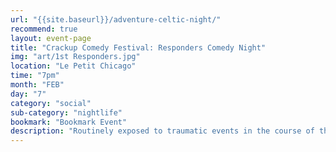 ```yaml
---
url: "{{site.baseurl}}/adventure-celtic-night/"
recommend: true
layout: event-page
title: "Crackup Comedy Festival: Responders Comedy Night"
img: "art/1st Responders.jpg"
location: "Le Petit Chicago"
time: "7pm"
month: "FEB"
day: "7"
category: "social"
sub-category: "nightlife"
bookmark: "Bookmark Event"
description: "Routinely exposed to traumatic events in the course of their duties, 1st Responders also encounter people who are in vulnerable situations, including regular interaction with people living with mental health problems and illnesses. Collectively, these experiences can take a significant toll, both in human and financial costs."
---
```

